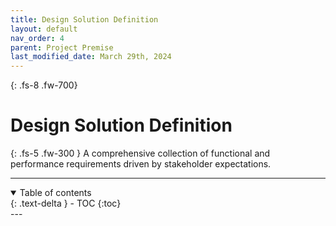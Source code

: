 ```yaml
---
title: Design Solution Definition
layout: default
nav_order: 4
parent: Project Premise
last_modified_date: March 29th, 2024
---
```


{: .fs-8 .fw-700}
# Design Solution Definition

{: .fs-5 .fw-300 }
A comprehensive collection of functional and performance requirements driven by stakeholder expectations.

---
<details open markdown="block">
  <summary>
    Table of contents
  </summary>
  {: .text-delta }
- TOC
{:toc}
</details>
---
